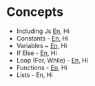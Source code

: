 # Concepts


- Including Js [En,](https://www.javatpoint.com/external-javascript-file) Hi
- Constants - [En,](http://eloquentjavascript.net/01_values.html) Hi
- Variables ~ [En,](http://eloquentjavascript.net/01_values.html) Hi
- If Else - [En,](http://eloquentjavascript.net/02_program_structure.html
) Hi
- Loop (For, While) - [En,](http://eloquentjavascript.net/02_program_structure.html) Hi
- Functions - [En,](http://eloquentjavascript.net/03_functions.html) Hi
- Lists - En, Hi
